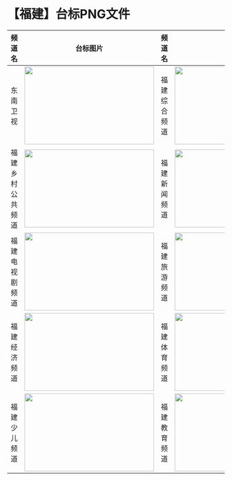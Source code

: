 # 【福建】台标PNG文件
|频道名|台标图片|频道名|台标图片|
|:---|:---:|:---|:---:|
|东南卫视|<img src="https://raw.githubusercontent.com/taksssss/TVlogo/main/img/Dongnan.png" width="300" height="180">|福建综合频道|<img src="https://raw.githubusercontent.com/taksssss/TVlogo/main/img/Fujian1.png" width="300" height="180">|
|福建乡村公共频道|<img src="https://raw.githubusercontent.com/taksssss/TVlogo/main/img/Fujian2.png" width="300" height="180">|福建新闻频道|<img src="https://raw.githubusercontent.com/taksssss/TVlogo/main/img/Fujian3.png" width="300" height="180">|
|福建电视剧频道|<img src="https://raw.githubusercontent.com/taksssss/TVlogo/main/img/Fujian4.png" width="300" height="180">|福建旅游频道|<img src="https://raw.githubusercontent.com/taksssss/TVlogo/main/img/Fujian5.png" width="300" height="180">|
|福建经济频道|<img src="https://raw.githubusercontent.com/taksssss/TVlogo/main/img/Fujian6.png" width="300" height="180">|福建体育频道|<img src="https://raw.githubusercontent.com/taksssss/TVlogo/main/img/Fujian7.png" width="300" height="180">|
|福建少儿频道|<img src="https://raw.githubusercontent.com/taksssss/TVlogo/main/img/Fujian8.png" width="300" height="180">|福建教育频道|<img src="https://raw.githubusercontent.com/taksssss/TVlogo/main/img/Fujian9.png" width="300" height="180">|
